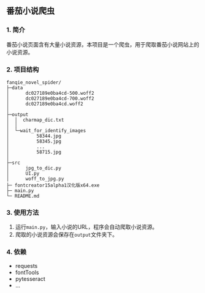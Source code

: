 ## 番茄小说爬虫
### 1. 简介
番茄小说页面含有大量小说资源，本项目是一个爬虫，用于爬取番茄小说网站上的小说资源。
### 2. 项目结构
```
fanqie_novel_spider/
├─data
│      dc027189e0ba4cd-500.woff2
│      dc027189e0ba4cd-700.woff2
│      dc027189e0ba4cd.woff2
│
├─output
│  │  charmap_dic.txt
│  │
│  └─wait_for_identify_images
│          58344.jpg
│          58345.jpg
│          ...
│          58715.jpg
│
├─src
│      jpg_to_dic.py
│      UI.py
│      woff_to_jpg.py
├─ fontcreator15alpha1汉化版x64.exe
├─ main.py
└─ README.md
```
### 3. 使用方法
1. 运行`main.py`，输入小说的URL，程序会自动爬取小说资源。
2. 爬取的小说资源会保存在`output`文件夹下。

### 4. 依赖
- requests
- fontTools
- pytesseract
- ...
